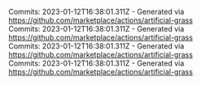 Commits: 2023-01-12T16:38:01.311Z - Generated via https://github.com/marketplace/actions/artificial-grass
<br>
Commits: 2023-01-12T16:38:01.311Z - Generated via https://github.com/marketplace/actions/artificial-grass
<br>
Commits: 2023-01-12T16:38:01.311Z - Generated via https://github.com/marketplace/actions/artificial-grass
<br>
Commits: 2023-01-12T16:38:01.311Z - Generated via https://github.com/marketplace/actions/artificial-grass
<br>

